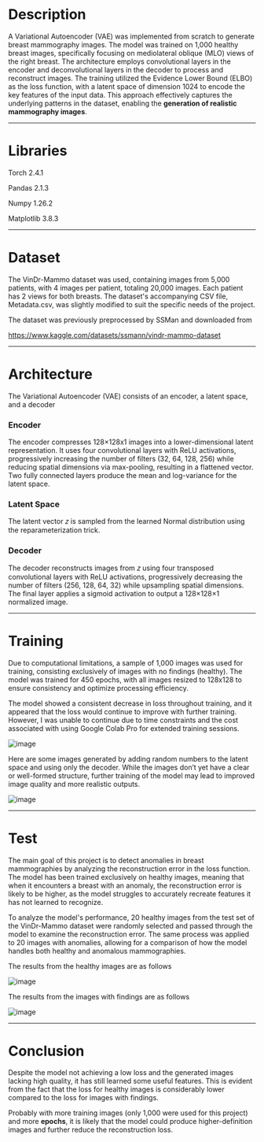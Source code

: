 # Description
A Variational Autoencoder (VAE) was implemented from scratch to generate breast mammography images. The model was trained on 1,000 healthy breast images, specifically focusing on mediolateral oblique (MLO) views of the right breast. The architecture employs convolutional layers in the encoder and deconvolutional layers in the decoder to process and reconstruct images. The training utilized the Evidence Lower Bound (ELBO) as the loss function, with a latent space of dimension 1024 to encode the key features of the input data. This approach effectively captures the underlying patterns in the dataset, enabling the **generation of realistic mammography images**.

---------------------------------------------------------------------------------------------------------------------------------------------
# Libraries

Torch 2.4.1

Pandas 2.1.3

Numpy 1.26.2

Matplotlib 3.8.3


---------------------------------------------------------------------------------------------------------------------------------------------
# Dataset

The VinDr-Mammo dataset was used, containing images from 5,000 patients, with 4 images per patient, totaling 20,000 images. Each patient has 2 views for both breasts. The dataset's accompanying CSV file, Metadata.csv, was slightly modified to suit the specific needs of the project.

The dataset was previously preprocessed by SSMan and downloaded from

https://www.kaggle.com/datasets/ssmann/vindr-mammo-dataset

---------------------------------------------------------------------------------------------------------------------------------------------
# Architecture

The Variational Autoencoder (VAE) consists of an encoder, a latent space, and a decoder

### Encoder 

The encoder compresses 128×128x1 images into a lower-dimensional latent representation. It uses four convolutional layers with ReLU activations, progressively increasing the number of filters (32, 64, 128, 256) while reducing spatial dimensions via max-pooling, resulting in a flattened vector. Two fully connected layers produce the mean and log-variance for the latent space.

### Latent Space

The latent vector 𝑧 is sampled from the learned Normal distribution using the reparameterization trick.

### Decoder

The decoder reconstructs images from 𝑧 using four transposed convolutional layers with ReLU activations, progressively decreasing the number of filters (256, 128, 64, 32) while upsampling spatial dimensions. The final layer applies a sigmoid activation to output a 128×128×1 normalized image.



---------------------------------------------------------------------------------------------------------------------------------------------
# Training 

Due to computational limitations, a sample of 1,000 images was used for training, consisting exclusively of images with no findings (healthy). The model was trained for 450 epochs, with all images resized to 128x128 to ensure consistency and optimize processing efficiency.

The model showed a consistent decrease in loss throughout training, and it appeared that the loss would continue to improve with further training. However, I was unable to continue due to time constraints and the cost associated with using Google Colab Pro for extended training sessions.

![image](https://github.com/user-attachments/assets/672a3d2a-5609-45d8-9f4b-bd287a1e1c0e)

Here are some images generated by adding random numbers to the latent space and using only the decoder. While the images don’t yet have a clear or well-formed structure, further training of the model may lead to improved image quality and more realistic outputs.

![image](https://github.com/user-attachments/assets/27a8ae55-d46d-4181-8eb6-07281fca56c3)

---------------------------------------------------------------------------------------------------------------------------------------------
# Test

The main goal of this project is to detect anomalies in breast mammographies by analyzing the reconstruction error in the loss function. The model has been trained exclusively on healthy images, meaning that when it encounters a breast with an anomaly, the reconstruction error is likely to be higher, as the model struggles to accurately recreate features it has not learned to recognize.

To analyze the model's performance, 20 healthy images from the test set of the VinDr-Mammo dataset were randomly selected and passed through the model to examine the reconstruction error. The same process was applied to 20 images with anomalies, allowing for a comparison of how the model handles both healthy and anomalous mammographies.

The results from the healthy images are as follows

![image](https://github.com/user-attachments/assets/e9218e20-09da-4fbc-9930-573cb48222c8)

The results from the images with findings are as follows

![image](https://github.com/user-attachments/assets/4a3e98fb-3ebd-4326-b6b3-08159edb6b73)

---------------------------------------------------------------------------------------------------------------------------------------------
# Conclusion

Despite the model not achieving a low loss and the generated images lacking high quality, it has still learned some useful features. This is evident from the fact that the loss for healthy images is considerably lower compared to the loss for images with findings. 

Probably with more training images (only 1,000 were used for this project) and more **epochs**, it is likely that the model could produce higher-definition images and further reduce the reconstruction loss.
